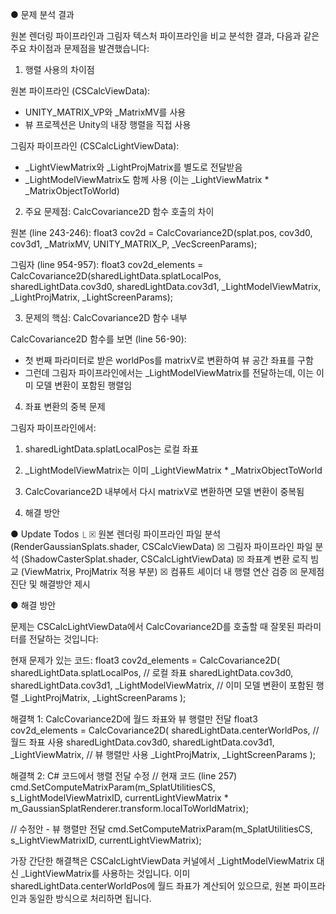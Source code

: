 ● 문제 분석 결과

  원본 렌더링 파이프라인과 그림자 텍스처 파이프라인을 비교 분석한 결과,
   다음과 같은 주요 차이점과 문제점을 발견했습니다:

  1. 행렬 사용의 차이점

  원본 파이프라인 (CSCalcViewData):
  - UNITY_MATRIX_VP와 _MatrixMV를 사용
  - 뷰 프로젝션은 Unity의 내장 행렬을 직접 사용

  그림자 파이프라인 (CSCalcLightViewData):
  - _LightViewMatrix와 _LightProjMatrix를 별도로 전달받음
  - _LightModelViewMatrix도 함께 사용 (이는 _LightViewMatrix * 
  _MatrixObjectToWorld)

  2. 주요 문제점: CalcCovariance2D 함수 호출의 차이

  원본 (line 243-246):
  float3 cov2d = CalcCovariance2D(splat.pos, cov3d0, cov3d1,
      _MatrixMV,
      UNITY_MATRIX_P,
      _VecScreenParams);

  그림자 (line 954-957):
  float3 cov2d_elements = 
  CalcCovariance2D(sharedLightData.splatLocalPos, 
  sharedLightData.cov3d0, sharedLightData.cov3d1,
      _LightModelViewMatrix,
      _LightProjMatrix,
      _LightScreenParams);

  3. 문제의 핵심: CalcCovariance2D 함수 내부

  CalcCovariance2D 함수를 보면 (line 56-90):
  - 첫 번째 파라미터로 받은 worldPos를 matrixV로 변환하여 뷰 공간
  좌표를 구함
  - 그런데 그림자 파이프라인에서는 _LightModelViewMatrix를 전달하는데,
  이는 이미 모델 변환이 포함된 행렬임

  4. 좌표 변환의 중복 문제

  그림자 파이프라인에서:
  1. sharedLightData.splatLocalPos는 로컬 좌표
  2. _LightModelViewMatrix는 이미 _LightViewMatrix * 
  _MatrixObjectToWorld
  3. CalcCovariance2D 내부에서 다시 matrixV로 변환하면 모델 변환이
  중복됨

  5. 해결 방안

● Update Todos
  ⎿  ☒ 원본 렌더링 파이프라인 파일 분석 (RenderGaussianSplats.shader, 
       CSCalcViewData)
     ☒ 그림자 파이프라인 파일 분석 (ShadowCasterSplat.shader, 
       CSCalcLightViewData)
     ☒ 좌표계 변환 로직 빔교 (ViewMatrix, ProjMatrix 적용 부분)
     ☒ 컴퓨트 셰이더 내 행렬 연산 검증
     ☒ 문제점 진단 및 해결방안 제시

● 해결 방안

  문제는 CSCalcLightViewData에서 CalcCovariance2D를 호출할 때 잘못된
  파라미터를 전달하는 것입니다:

  현재 문제가 있는 코드:
  float3 cov2d_elements = CalcCovariance2D(
      sharedLightData.splatLocalPos,  // 로컬 좌표
      sharedLightData.cov3d0, 
      sharedLightData.cov3d1,
      _LightModelViewMatrix,  // 이미 모델 변환이 포함된 행렬
      _LightProjMatrix,
      _LightScreenParams
  );

  해결책 1: CalcCovariance2D에 월드 좌표와 뷰 행렬만 전달
  float3 cov2d_elements = CalcCovariance2D(
      sharedLightData.centerWorldPos,  // 월드 좌표 사용
      sharedLightData.cov3d0, 
      sharedLightData.cov3d1,
      _LightViewMatrix,  // 뷰 행렬만 사용
      _LightProjMatrix,
      _LightScreenParams
  );

  해결책 2: C# 코드에서 행렬 전달 수정
  // 현재 코드 (line 257)
  cmd.SetComputeMatrixParam(m_SplatUtilitiesCS,
  s_LightModelViewMatrixID,
      currentLightViewMatrix *
  m_GaussianSplatRenderer.transform.localToWorldMatrix);

  // 수정안 - 뷰 행렬만 전달
  cmd.SetComputeMatrixParam(m_SplatUtilitiesCS, s_LightViewMatrixID,
  currentLightViewMatrix);

  가장 간단한 해결책은 CSCalcLightViewData 커널에서
  _LightModelViewMatrix 대신 _LightViewMatrix를 사용하는 것입니다. 이미
   sharedLightData.centerWorldPos에 월드 좌표가 계산되어 있으므로, 원본
   파이프라인과 동일한 방식으로 처리하면 됩니다.